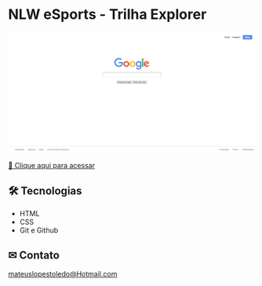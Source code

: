 # NLW eSports - Trilha Explorer

![preview](./.github/TelaGoogle.png)

[🔗 Clique aqui para acessar](kbrlps.github.io/Clone-Google/)

## 🛠 Tecnologias 

- HTML
- CSS
- Git e Github

## ✉ Contato

mateuslopestoledo@Hotmail.com
